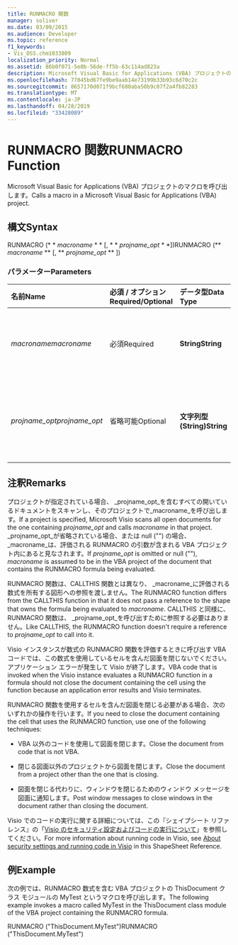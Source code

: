 ```yaml
---
title: RUNMACRO 関数
manager: soliver
ms.date: 03/09/2015
ms.audience: Developer
ms.topic: reference
f1_keywords:
- Vis_DSS.chm1033809
localization_priority: Normal
ms.assetid: 86b0f071-5e0b-56de-ff5b-63c114ad823a
description: Microsoft Visual Basic for Applications (VBA) プロジェクトのマクロを呼び出します。
ms.openlocfilehash: 77045bd67fe9be9aab14e73199b33b93c6d70c2c
ms.sourcegitcommit: 8657170d071f9bcf680aba50b9c07f2a4fb82283
ms.translationtype: MT
ms.contentlocale: ja-JP
ms.lasthandoff: 04/28/2019
ms.locfileid: "33428089"
---
```

# <a name="runmacro-function"></a><span data-ttu-id="106bd-103">RUNMACRO 関数</span><span class="sxs-lookup"><span data-stu-id="106bd-103">RUNMACRO Function</span></span>

<span data-ttu-id="106bd-104">Microsoft Visual Basic for Applications (VBA) プロジェクトのマクロを呼び出します。</span><span class="sxs-lookup"><span data-stu-id="106bd-104">Calls a macro in a Microsoft Visual Basic for Applications (VBA) project.</span></span> 
  
## <a name="syntax"></a><span data-ttu-id="106bd-105">構文</span><span class="sxs-lookup"><span data-stu-id="106bd-105">Syntax</span></span>

<span data-ttu-id="106bd-106">RUNMACRO (\* \* *macroname* \* \* [, \* \* *projname_opt* \* \*])</span><span class="sxs-lookup"><span data-stu-id="106bd-106">RUNMACRO (\*\* *macroname* \*\* [, \*\* *projname_opt* \*\* ])</span></span> 
  
### <a name="parameters"></a><span data-ttu-id="106bd-107">パラメーター</span><span class="sxs-lookup"><span data-stu-id="106bd-107">Parameters</span></span>

|<span data-ttu-id="106bd-108">**名前**</span><span class="sxs-lookup"><span data-stu-id="106bd-108">**Name**</span></span>|<span data-ttu-id="106bd-109">**必須 / オプション**</span><span class="sxs-lookup"><span data-stu-id="106bd-109">**Required/Optional**</span></span>|<span data-ttu-id="106bd-110">**データ型**</span><span class="sxs-lookup"><span data-stu-id="106bd-110">**Data Type**</span></span>|<span data-ttu-id="106bd-111">**説明**</span><span class="sxs-lookup"><span data-stu-id="106bd-111">**Description**</span></span>|
|:-----|:-----|:-----|:-----|
| <span data-ttu-id="106bd-112">_macroname_</span><span class="sxs-lookup"><span data-stu-id="106bd-112">_macroname_</span></span> <br/> |<span data-ttu-id="106bd-113">必須</span><span class="sxs-lookup"><span data-stu-id="106bd-113">Required</span></span>  <br/> |<span data-ttu-id="106bd-114">**String**</span><span class="sxs-lookup"><span data-stu-id="106bd-114">**String**</span></span> <br/> |<span data-ttu-id="106bd-115">呼び出すマクロの名前を指定します。</span><span class="sxs-lookup"><span data-stu-id="106bd-115">The name of the macro to call.</span></span>  <br/> |
| <span data-ttu-id="106bd-116">_projname_opt_</span><span class="sxs-lookup"><span data-stu-id="106bd-116">_projname_opt_</span></span> <br/> |<span data-ttu-id="106bd-117">省略可能</span><span class="sxs-lookup"><span data-stu-id="106bd-117">Optional</span></span>  <br/> |<span data-ttu-id="106bd-118">**文字列型 (String)**</span><span class="sxs-lookup"><span data-stu-id="106bd-118">**String**</span></span> <br/> | <span data-ttu-id="106bd-119">マクロが含まれるプロジェクトを指定します。</span><span class="sxs-lookup"><span data-stu-id="106bd-119">The project that contains the macro.</span></span>  <br/> |
   
## <a name="remarks"></a><span data-ttu-id="106bd-120">注釈</span><span class="sxs-lookup"><span data-stu-id="106bd-120">Remarks</span></span>

<span data-ttu-id="106bd-121">プロジェクトが指定されている場合、 _projname_opt_を含むすべての開いているドキュメントをスキャンし、そのプロジェクトで_macroname_を呼び出します。</span><span class="sxs-lookup"><span data-stu-id="106bd-121">If a project is specified, Microsoft Visio scans all open documents for the one containing  _projname_opt_ and calls  _macroname_ in that project.</span></span> <span data-ttu-id="106bd-122">_projname_opt_が省略されている場合、または null ("") の場合、 _macroname_は、評価される RUNMACRO の引数が含まれる VBA プロジェクト内にあると見なされます。</span><span class="sxs-lookup"><span data-stu-id="106bd-122">If  _projname_opt_ is omitted or null (""),  _macroname_ is assumed to be in the VBA project of the document that contains the RUNMACRO formula being evaluated.</span></span> 
  
<span data-ttu-id="106bd-123">RUNMACRO 関数は、CALLTHIS 関数とは異なり、 _macroname_に評価される数式を所有する図形への参照を渡しません。</span><span class="sxs-lookup"><span data-stu-id="106bd-123">The RUNMACRO function differs from the CALLTHIS function in that it does not pass a reference to the shape that owns the formula being evaluated to  _macroname_.</span></span> <span data-ttu-id="106bd-124">CALLTHIS と同様に、RUNMACRO 関数は、 _projname_opt_を呼び出すために参照する必要はありません。</span><span class="sxs-lookup"><span data-stu-id="106bd-124">Like CALLTHIS, the RUNMACRO function doesn't require a reference to  _projname_opt_ to call into it.</span></span> 
  
 <span data-ttu-id="106bd-125">Visio インスタンスが数式の RUNMACRO 関数を評価するときに呼び出す VBA コードでは、この数式を使用しているセルを含んだ図面を閉じないでください。アプリケーション エラーが発生して Visio が終了します。</span><span class="sxs-lookup"><span data-stu-id="106bd-125">VBA code that is invoked when the Visio instance evaluates a RUNMACRO function in a formula should not close the document containing the cell using the function because an application error results and Visio terminates.</span></span> 
  
<span data-ttu-id="106bd-126">RUNMACRO 関数を使用するセルを含んだ図面を閉じる必要がある場合、次のいずれかの操作を行います。</span><span class="sxs-lookup"><span data-stu-id="106bd-126">If you need to close the document containing the cell that uses the RUNMACRO function, use one of the following techniques:</span></span>
  
- <span data-ttu-id="106bd-127">VBA 以外のコードを使用して図面を閉じます。</span><span class="sxs-lookup"><span data-stu-id="106bd-127">Close the document from code that is not VBA.</span></span>
    
- <span data-ttu-id="106bd-128">閉じる図面以外のプロジェクトから図面を閉じます。</span><span class="sxs-lookup"><span data-stu-id="106bd-128">Close the document from a project other than the one that is closing.</span></span>
    
- <span data-ttu-id="106bd-129">図面を閉じる代わりに、ウィンドウを閉じるためのウィンドウ メッセージを図面に通知します。</span><span class="sxs-lookup"><span data-stu-id="106bd-129">Post window messages to close windows in the document rather than closing the document.</span></span>
    
<span data-ttu-id="106bd-130">Visio でのコードの実行に関する詳細については、この『シェイプシート リファレンス』の「[Visio のセキュリティ設定およびコードの実行について](about-security-settings-and-running-code-in-visio-shapesheet.md)」を参照してください。</span><span class="sxs-lookup"><span data-stu-id="106bd-130">For more information about running code in Visio, see [About security settings and running code in Visio](about-security-settings-and-running-code-in-visio-shapesheet.md) in this ShapeSheet Reference.</span></span> 
  
## <a name="example"></a><span data-ttu-id="106bd-131">例</span><span class="sxs-lookup"><span data-stu-id="106bd-131">Example</span></span>

<span data-ttu-id="106bd-132">次の例では、RUNMACRO 数式を含む VBA プロジェクトの ThisDocument クラス モジュールの MyTest というマクロを呼び出します。</span><span class="sxs-lookup"><span data-stu-id="106bd-132">The following example invokes a macro called MyTest in the ThisDocument class module of the VBA project containing the RUNMACRO formula.</span></span> 
  
<span data-ttu-id="106bd-133">RUNMACRO ("ThisDocument.MyTest")</span><span class="sxs-lookup"><span data-stu-id="106bd-133">RUNMACRO ("ThisDocument.MyTest")</span></span> 
  

